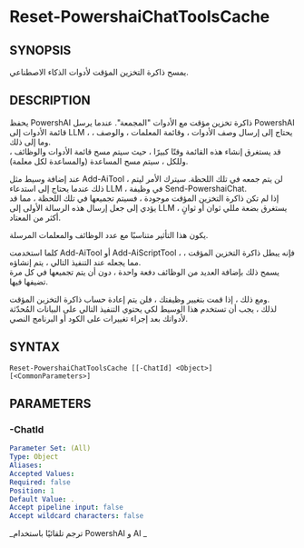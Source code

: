 ﻿---
external help file: powershai-help.xml
schema: 2.0.0
powershai: true
---

# Reset-PowershaiChatToolsCache

## SYNOPSIS <!--!= @#Synop !-->
يمسح ذاكرة التخزين المؤقت لأدوات الذكاء الاصطناعي.

## DESCRIPTION <!--!= @#Desc !-->
يحفظ PowershAI ذاكرة تخزين مؤقت مع الأدوات "المجمعة".
عندما يرسل PowershAI قائمة الأدوات إلى LLM ، يحتاج إلى إرسال وصف الأدوات ، وقائمة المعلمات ، والوصف ، وما إلى ذلك.  
قد يستغرق إنشاء هذه القائمة وقتًا كبيرًا ، حيث سيتم مسح قائمة الأدوات والوظائف ، وللكل ، سيتم مسح المساعدة (والمساعدة لكل معلمة).

عند إضافة وسيط مثل Add-AiTool ، لن يتم جمعه في تلك اللحظة.
سيترك الأمر ليتم ذلك عندما يحتاج إلى استدعاء LLM ، في وظيفة Send-PowershaiChat.  
إذا لم تكن ذاكرة التخزين المؤقت موجودة ، فسيتم تجميعها في تلك اللحظة ، مما قد يؤدي إلى جعل إرسال هذه الرسالة الأولى إلى LLM ، يستغرق بضعة مللي ثوان أو ثوانٍ أكثر من المعتاد.  

يكون هذا التأثير متناسبًا مع عدد الوظائف والمعلمات المرسلة.  

كلما استخدمت Add-AiTool أو Add-AiScriptTool ، فإنه يبطل ذاكرة التخزين المؤقت ، مما يجعله عند التنفيذ التالي ، يتم إنشاؤه.  
يسمح ذلك بإضافة العديد من الوظائف دفعة واحدة ، دون أن يتم تجميعها في كل مرة تضيفها فيها.

ومع ذلك ، إذا قمت بتغيير وظيفتك ، فلن يتم إعادة حساب ذاكرة التخزين المؤقت.  
لذلك ، يجب أن تستخدم هذا الوسيط لكي يحتوي التنفيذ التالي على البيانات المُحدّثة لأدواتك بعد إجراء تغييرات على الكود أو البرنامج النصي.

## SYNTAX <!--!= @#Syntax !-->

```
Reset-PowershaiChatToolsCache [[-ChatId] <Object>] [<CommonParameters>]
```

## PARAMETERS <!--!= @#Params !-->

### -ChatId

```yml
Parameter Set: (All)
Type: Object
Aliases: 
Accepted Values: 
Required: false
Position: 1
Default Value: .
Accept pipeline input: false
Accept wildcard characters: false
```



<!--PowershaiAiDocBlockStart-->
_ترجم تلقائيًا باستخدام PowershAI و AI 
_
<!--PowershaiAiDocBlockEnd-->
